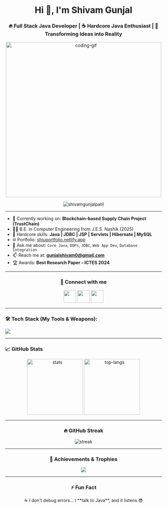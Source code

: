 <h1 align="center">Hi 👋, I'm Shivam Gunjal</h1>
<h3 align="center">🔥 Full Stack Java Developer | ☕ Hardcore Java Enthusiast | 🚀 Transforming Ideas into Reality</h3>

<p align="center">
  <img src="https://cdn.dribbble.com/users/1162077/screenshots/3848914/programmer.gif" width="500" alt="coding-gif">
</p>

<p align="center">
  <img src="https://komarev.com/ghpvc/?username=shivamgunjalpatil&label=Profile%20Views&color=blueviolet&style=flat" alt="shivamgunjalpatil" />
</p>

---

- 🔭 Currently working on: **Blockchain-based Supply Chain Project (TrustChain)**
- 👨‍🎓 B.E. in Computer Engineering from J.E.S. Nashik (2025)
- 💪 Hardcore skills: **Java | JDBC | JSP | Servlets | Hibernate | MySQL**
- 🌐 Portfolio: [shiuportfolio.netlify.app](https://shiuportfolio.netlify.app/)
- 💬 Ask me about: `Core Java`, `OOPs`, `JDBC`, `Web App Dev`, `Database Integration`
- 📫 Reach me at: **gunjalshivam0@gmail.com**
- 🏆 Awards: **Best Research Paper – ICTES 2024**

---

<h3 align="center">🚀 Connect with me</h3>
<p align="center">
  <a href="https://linkedin.com/in/shivamgunjal" target="_blank"><img src="https://skillicons.dev/icons?i=linkedin" height="40"/></a>
  <a href="https://instagram.com/shiu_gunjal_patil" target="_blank"><img src="https://skillicons.dev/icons?i=instagram" height="40"/></a>
  <a href="mailto:gunjalshivam0@gmail.com"><img src="https://skillicons.dev/icons?i=gmail" height="40"/></a>
</p>

---

<h3 align="left">🛠️ Tech Stack (My Tools & Weapons):</h3>
<p align="left">
  <img src="https://skillicons.dev/icons?i=java,spring,mysql,javascript,html,css,bootstrap,hibernate,jsp,git,linux,nodejs,mongodb,php,python" />
</p>

---

<h3 align="left">📈 GitHub Stats</h3>

<p align="center">
  <img src="https://github-readme-stats.vercel.app/api?username=shivamgunjalpatil&show_icons=true&theme=tokyonight" alt="stats" height="180"/>
  <img src="https://github-readme-stats.vercel.app/api/top-langs/?username=shivamgunjalpatil&layout=compact&theme=tokyonight" alt="top-langs" height="180"/>
</p>

---

<h3 align="center">🔥 GitHub Streak</h3>
<p align="center">
  <img src="https://streak-stats.demolab.com/?user=shivamgunjalpatil&theme=tokyonight" alt="streak"/>
</p>

---

<h3 align="center">🏅 Achievements & Trophies</h3>
<p align="center">
  <img src="https://github-profile-trophy.vercel.app/?username=shivamgunjalpatil&theme=monokai&column=7&margin-w=10&no-bg=true" />
</p>

---

<h3 align="center">⚡ Fun Fact</h3>
<p align="center">
  ☕ I don't debug errors... I **talk to Java**, and it listens 😎
</p>

